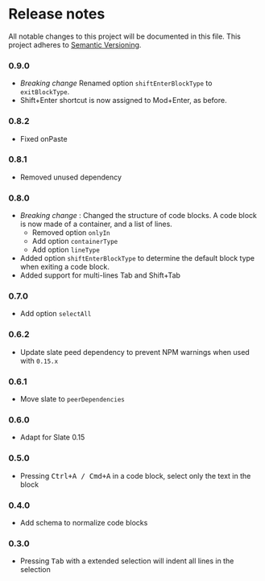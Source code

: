 # Release notes
All notable changes to this project will be documented in this file.
This project adheres to [Semantic Versioning](http://semver.org/).

### 0.9.0

- *Breaking change* Renamed option `shiftEnterBlockType` to `exitBlockType`.
- Shift+Enter shortcut is now assigned to Mod+Enter, as before.

### 0.8.2

- Fixed onPaste

### 0.8.1

- Removed unused dependency

### 0.8.0

- *Breaking change* : Changed the structure of code blocks. A code block is now made of a container, and a list of lines.
  - Removed option `onlyIn`
  - Add option `containerType`
  - Add option `lineType`
- Added option `shiftEnterBlockType` to determine the default block type when exiting a code block.
- Added support for multi-lines Tab and Shift+Tab

### 0.7.0

- Add option `selectAll`

### 0.6.2

- Update slate peed dependency to prevent NPM warnings when used with `0.15.x`

### 0.6.1

- Move slate to `peerDependencies`

### 0.6.0

- Adapt for Slate 0.15

### 0.5.0

- Pressing <kbd>Ctrl+A / Cmd+A</kbd> in a code block, select only the text in the block

### 0.4.0

- Add schema to normalize code blocks

### 0.3.0

- Pressing <kbd>Tab</kbd> with a extended selection will indent all lines in the selection
